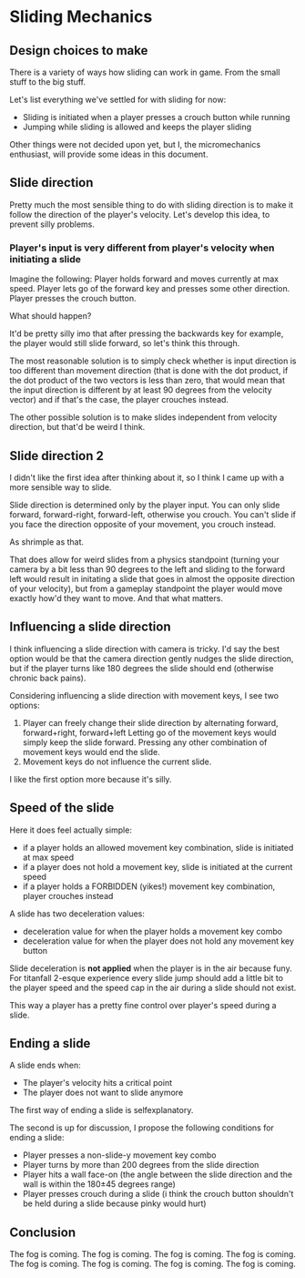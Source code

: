 # Sliding Mechanics

## Design choices to make

There is a variety of ways how sliding can work in game.
From the small stuff to the big stuff.

Let's list everything we've settled for with sliding for now:

- Sliding is initiated when a player presses a crouch button while running
- Jumping while sliding is allowed and keeps the player sliding

Other things were not decided upon yet, but I, the micromechanics enthusiast, will provide some ideas in this document.

## Slide direction

Pretty much the most sensible thing to do with sliding direction is to make it follow the direction of the player's velocity.
Let's develop this idea, to prevent silly problems.

### Player's input is very different from player's velocity when initiating a slide

Imagine the following:
Player holds forward and moves currently at max speed.
Player lets go of the forward key and presses some other direction.
Player presses the crouch button.

What should happen?

It'd be pretty silly imo that after pressing the backwards key for example, the player would still slide forward, so let's think this through.

The most reasonable solution is to simply check whether is input direction is too different than movement direction
(that is done with the dot product, if the dot product of the two vectors is less than zero, that would mean
that the input direction is different by at least 90 degrees from the velocity vector) and if that's the case, the player crouches instead.

The other possible solution is to make slides independent from velocity direction, but that'd be weird I think.

## Slide direction 2

I didn't like the first idea after thinking about it, so I think I came up with a more sensible way to slide.

Slide direction is determined only by the player input.
You can only slide forward, forward-right, forward-left, otherwise you crouch.
You can't slide if you face the direction opposite of your movement, you crouch instead.

As shrimple as that.

That does allow for weird slides from a physics standpoint
(turning your camera by a bit less than 90 degrees to the left and sliding to the forward left 
would result in initating a slide that goes in almost the opposite direction of your velocity), 
but from a gameplay standpoint the player would move exactly how'd they want to move.
And that what matters.

## Influencing a slide direction

I think influencing a slide direction with camera is tricky.
I'd say the best option would be that the camera direction gently nudges the slide direction, 
but if the player turns like 180 degrees the slide should end (otherwise chronic back pains).

Considering influencing a slide direction with movement keys,
I see two options:
1) Player can freely change their slide direction by alternating forward, forward+right, forward+left
   Letting go of the movement keys would simply keep the slide forward.
	 Pressing any other combination of movement keys would end the slide.
2) Movement keys do not influence the current slide.

I like the first option more because it's silly.

## Speed of the slide

Here it does feel actually simple:
- if a player holds an allowed movement key combination, slide is initiated at max speed
- if a player does not hold a movement key, slide is initiated at the current speed
- if a player holds a FORBIDDEN (yikes!) movement key combination, player crouches instead

A slide has two deceleration values:
- deceleration value for when the player holds a movement key combo
- deceleration value for when the player does not hold any movement key button

Slide deceleration is **not applied** when the player is in the air because funy.
For titanfall 2-esque experience every slide jump should add a little bit to the player speed and the speed cap in the air during a slide should not exist.

This way a player has a pretty fine control over player's speed during a slide.

## Ending a slide

A slide ends when:
- The player's velocity hits a critical point
- The player does not want to slide anymore

The first way of ending a slide is selfexplanatory.

The second is up for discussion, I propose the following conditions for ending a slide:
- Player presses a non-slide-y movement key combo
- Player turns by more than 200 degrees from the slide direction
- Player hits a wall face-on (the angle between the slide direction and the wall is within the 180±45 degrees range)
- Player presses crouch during a slide (i think the crouch button shouldn't be held during a slide because pinky would hurt)

## Conclusion
The fog is coming. The fog is coming. The fog is coming. The fog is coming. The fog is coming. The fog is coming. The fog is coming. The fog is coming.